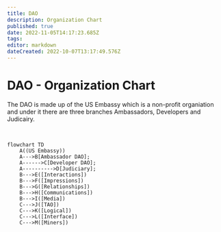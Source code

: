 ```yaml
---
title: DAO
description: Organization Chart
published: true
date: 2022-11-05T14:17:23.685Z
tags: 
editor: markdown
dateCreated: 2022-10-07T13:17:49.576Z
---
```


# DAO - Organization Chart
The DAO is made up of the US Embassy which is a non-profit organiation and under it there are three branches Ambassadors, Developers and Judicairy. 

&nbsp;

```mermaid
flowchart TD
    A((US Embassy))
    A--->B[Ambassador DAO];
    A------>C[Developer DAO];
    A---------->D[Judiciary];
    B--->E([Interactions])
    B--->F([Impressions])
    B--->G([Relationships])
    B--->H([Communications])
    B--->I([Media])
    C--->J([TAO])
    C--->K([Logical])
    C--->L([Interface])
    C--->M([Miners])
```

